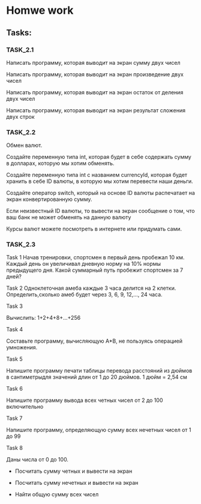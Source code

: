 # Homwe work 
## Tasks: 
### TASK_2.1
Написать программу, которая выводит на экран сумму двух чисел

Написать программу, которая выводит на экран произведение двух чисел

Написать программу, которая выводит на экран остаток от деления двух чисел

Написать программу, которая выводит на экран результат сложения двух строк

### TASK_2.2

Обмен валют.

Создайте переменную типа int, которая будет в себе содержать сумму в долларах, которую мы хотим обменять.

Создайте переменную типа int с названием currencyId, которая будет хранить в себе ID валюты, в которую мы хотим перевести наши деньги.

Создайте оператор switch, который на основе ID валюты распечатает на экран конвертированную сумму.

Если неизвестный ID валюты, то вывести на экран сообщение о том, что ваш банк не может обменять на данную валюту

Курсы валют можете посмотреть в интернете или придумать сами.

### TASK_2.3

Task 1
Начав тренировки, спортсмен в первый день пробежал 10 км. Каждый день он увеличивал дневную норму на 10% нормы предыдущего дня. Какой суммарный путь пробежит спортсмен за 7 дней?

Task 2
Одноклеточная амеба каждые 3 часа делится на 2 клетки. Определить,сколько амеб будет через 3, 6, 9, 12,..., 24 часа.

Task 3

Вычислить: 1+2+4+8+...+256

Task 4

Составьте программу, вычисляющую A*B, не пользуясь операцией умножения.

Task 5

Напишите программу печати таблицы перевода расстояний из дюймов в сантиметрыдля значений длин от 1 до 20 дюймов. 1 дюйм = 2,54 см

Task 6

Напишите программу вывода всех четных чисел от 2 до 100 включительно

Task 7

Напишите программу, определяющую сумму всех нечетных чисел от 1 до 99

Task 8

Даны числа от 0 до 100.

- Посчитать сумму четных и вывести на экран

- Посчитать сумму нечетных и вывести на экран

- Найти общую сумму всех чисел